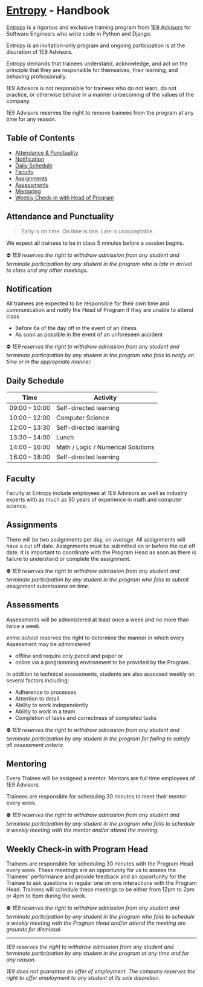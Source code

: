 # [Entropy](index.md) - Handbook

[Entropy](index.md) is a rigorous and exclusive training program from [1E9 Advisors](https://enine.dev/) for Software Engineers who write code in Python and Django.

Entropy is an invitation-only program and ongoing participation is at the discretion of 1E9 Advisors.

Entropy demands that trainees understand, acknowledge, and act on the principle that they are responsible for themselves, their learning, and behaving professionally.

1E9 Advisors is not responsible for trainees who do not learn, do not practice, or otherwise behave in a manner unbecoming of the values of the company.

1E9 Advisors reserves the right to remove trainees from the program at any time for any reason.

## Table of Contents

* [Attendance & Punctuality](#attendance-and-punctuality)
* [Notification](#notification)
* [Daily Schedule](#daily-schedule)
* [Faculty](#faculty)
* [Assignments](#assignments)
* [Assessments](#assessments)
* [Mentoring](#mentoring)
* [Weekly Check-in with Head of Program](#weekly-check-in-with-program-head)

## Attendance and Punctuality

> Early is on time. On time is late. Late is unacceptable.

We expect all trainees to be in class 5 minutes before a session begins.

⛔️ _1E9 reserves the right to withdraw admission from any student and terminate participation by any student in the program who is late in arrival to class and any other meetings._

## Notification

All trainees are expected to be responsible for their own time and communication and notify the Head of Program if they are unable to attend class
- Before 6a of the day off in the event of an illness
- As soon as possible in the event of an unforeseen accident

⛔ _1E9 reserves the right to withdraw admission from any student and terminate participation by any student in the program who fails to notify on time or in the appropriate manner._

## Daily Schedule

| Time          | Activity                           |
|---------------|------------------------------------|
| 09:00 – 10:00 | Self-directed learning             |
| 10:00 – 12:00 | Computer Science                   |
| 12:00 – 13:30 | Self-directed learning             |
| 13:30 – 14:00 | Lunch                              |
| 14:00 – 16:00 | Math / Logic / Numerical Solutions |
| 16:00 – 18:00 | Self-directed learning             |

## Faculty

Faculty at Entropy include employees at 1E9 Advisors as well as industry experts with as much as 50 years of experience in math and computer science.

## Assignments

There will be two assignments per day, on average. All assignments will have a cut off date. Assignments must be submitted on or before the cut off date. It is important to coordinate with the Program Head as soon as there is failure to understand or complete the assignment. 

⛔ _1E9 reserves the right to withdraw admission from any student and terminate participation by any student in the program who fails to submit assignment submissions on time._

## Assessments

Assessments will be administered at least once a week and no more than twice a week.

_enine.school_ reserves the right to determine the manner in which every Assessment may be administered 
- offline and require only pencil and paper or
- online via a programming environment to be provided by the Program.

In addition to technical assessments, students are also assessed weekly on several factors including:
- Adherence to processes
- Attention to detail
- Ability to work independently
- Ability to work in a team
- Completion of tasks and correctness of completed tasks

⛔ _1E9 reserves the right to withdraw admission from any student and terminate participation by any student in the program for failing to satisfy all assessment criteria._


## Mentoring

Every Trainee will be assigned a mentor. Mentors are full time employees of 1E9 Advisors.

Trainees are responsible for scheduling 30 minutes to meet their mentor every week.

⛔ _1E9 reserves the right to withdraw admission from any student and terminate participation by any student in the program who fails to schedule a weekly meeting with the mentor and/or attend the meeting._

## Weekly Check-in with Program Head

Trainees are responsible for scheduling 30 minutes with the Program Head every week. These meetings are an opportunity for us to assess the Trainees' performance and provide feedback and an opportunity for the Trainee to ask questions in regular one on one interactions with the Program Head. Trainees will schedule these meetings to be either from 12pm to 2pm or 4pm to 6pm during the week.

⛔ _1E9 reserves the right to withdraw admission from any student and terminate participation by any student in the program who fails to schedule a weekly meeting with the Program Head and/or attend the meeting are grounds for dismissal._

---

_1E9 reserves the right to withdraw admission from any student and terminate participation by any student in the program at any time and for any reason._

_1E9 does not guarantee an offer of employment. The company reserves the right to offer employment to any student at its sole discretion._

